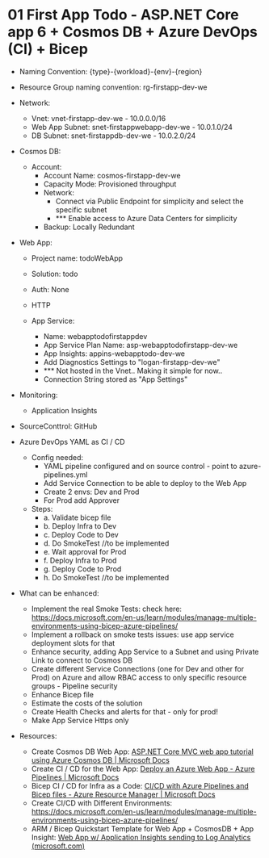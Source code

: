 # 01 First App Todo - ASP.NET Core app 6 + Cosmos DB + Azure DevOps (CI) + Bicep

* Naming Convention: {type}-{workload}-{env}-{region}
* Resource Group naming convention: rg-firstapp-dev-we
* Network:
	* Vnet: vnet-firstapp-dev-we - 10.0.0.0/16
	* Web App Subnet: snet-firstappwebapp-dev-we - 10.0.1.0/24
	* DB Subnet: snet-firstappdb-dev-we - 10.0.2.0/24
* Cosmos DB:
	* Account:
		* Account Name: cosmos-firstapp-dev-we
		* Capacity Mode: Provisioned throughput
		* Network:
			* Connect via Public Endpoint for simplicity and select the specific subnet
			* *** Enable access to Azure Data Centers for simplicity
		* Backup: Locally Redundant
* Web App:
	* Project name: todoWebApp
	* Solution: todo
	* Auth: None
	* HTTP
	
	* App Service:
		* Name: webapptodofirstappdev
		* App Service Plan Name: asp-webapptodofirstapp-dev-we
		* App Insights: appins-webapptodo-dev-we
		* Add Diagnostics Settings to "logan-firstapp-dev-we"
		* *** Not hosted in the Vnet.. Making it simple for now.. 
		* Connection String stored as "App Settings"
* Monitoring:
	* Application Insights
* SourceConttrol: GitHub 
* Azure DevOps YAML as CI / CD
	* Config needed:
		* YAML pipeline configured and on source control - point to azure-pipelines.yml
		* Add Service Connection to be able to deploy to the Web App
		* Create 2 envs: Dev and Prod
		* For Prod add Approver
	* Steps:
		* a. Validate bicep file
		* b. Deploy Infra to Dev
		* c. Deploy Code to Dev
		* d. Do SmokeTest //to be implemented
		* e. Wait approval for Prod
		* f. Deploy Infra to Prod
		* g. Deploy Code to Prod
		* h. Do SmokeTest //to be implemented
		
* What can be enhanced:
	* Implement the real Smoke Tests: check here: https://docs.microsoft.com/en-us/learn/modules/manage-multiple-environments-using-bicep-azure-pipelines/
	* Implement a rollback on smoke tests issues: use app service deployment slots for that
	* Enhance security, adding App Service to a Subnet and using Private Link to connect to Cosmos DB
	* Create different Service Connections (one for Dev and other for Prod) on Azure and allow RBAC access to only specific resource groups - Pipeline security
	* Enhance Bicep file
	* Estimate the costs of the solution
	* Create Health Checks and alerts for that - only for prod!
	* Make App Service Https only
	
* Resources:
	* Create Cosmos DB Web App: [ASP.NET Core MVC web app tutorial using Azure Cosmos DB | Microsoft Docs](https://docs.microsoft.com/en-us/azure/cosmos-db/sql/sql-api-dotnet-application)
	* Create CI / CD for the Web App: [Deploy an Azure Web App - Azure Pipelines | Microsoft Docs](https://docs.microsoft.com/en-us/azure/devops/pipelines/targets/webapp?view=azure-devops&tabs=windows%2Cyaml)
	* Bicep CI / CD for Infra as a Code: [CI/CD with Azure Pipelines and Bicep files - Azure Resource Manager | Microsoft Docs](https://docs.microsoft.com/en-us/azure/azure-resource-manager/bicep/add-template-to-azure-pipelines?tabs=CLI)
	* Create CI/CD with Different Environments: https://docs.microsoft.com/en-us/learn/modules/manage-multiple-environments-using-bicep-azure-pipelines/
    * ARM / Bicep Quickstart Template for Web App + CosmosDB + App Insight: [Web App w/ Application Insights sending to Log Analytics (microsoft.com)](https://azure.microsoft.com/en-us/resources/templates/web-app-loganalytics/)